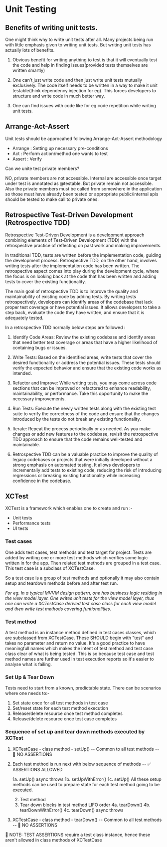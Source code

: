#  Unit Testing

## Benefits of writing unit tests.

One might think why to write unit tests after all. Many projects being run with 
little emphasis given to writing unit tests. But writing unit tests has actually 
lots of benefits.

1. Obvious benefit for writing anything to test is that it will eventually test 
the code and help in finding issues(provided tests themselves are written smartly)

2. One can’t just write code and then just write unit tests mutually exclusively. 
The code itself needs to be written in a way to make it unit testable(think dependency 
injection for eg). This forces developers to structure and write code in much better way.

3. One can find issues with code like for eg code repetition while writing unit tests.


## Arrange-Act-Assert

Unit tests should be approcahed following Arrange-Act-Assert methodology
- Arrange : Setting up necessary pre-conditions
- Act : Perform action/method one wants to test
- Assert : Verify


Can we unite test private members?

NO, private members are not accessible. Internal are accessible once target under 
test is annotated as @testable. But private remain not accessible. Also the private 
members must be called from somewhere in the application so those must have already 
been tested or appropriate public/internal apis should be tested to make call to 
private ones.

## Retrospective Test-Driven Development (Retrospective TDD)

Retrospective Test-Driven Development is a development approach combining elements 
of Test-Driven Development (TDD) with the retrospective practice of reflecting on 
past work and making improvements.

In traditional TDD, tests are written before the implementation code, guiding the 
development process. Retrospective TDD, on the other hand, involves writing tests 
after the implementation code has been written. The retrospective aspect comes into 
play during the development cycle, where the focus is on looking back at the code 
that has been written and adding tests to cover the existing functionality.

The main goal of retrospective TDD is to improve the quality and maintainability 
of existing code by adding tests. By writing tests retrospectively, developers 
can identify areas of the codebase that lack proper test coverage or have potential 
issues. It allows developers to take a step back, evaluate the code they have written, 
and ensure that it is adequately tested.

In a retrospective TDD normally below steps are followed :

1. Identify Code Areas: 
Review the existing codebase and identify areas that need better test coverage 
or areas that have a higher likelihood of containing bugs or issues.

2. Write Tests: 
Based on the identified areas, write tests that cover the desired functionality 
or address the potential issues. These tests should verify the expected behavior 
and ensure that the existing code works as intended.

3. Refactor and Improve: 
While writing tests, you may come across code sections that can be improved or 
refactored to enhance readability, maintainability, or performance. Take this 
opportunity to make the necessary improvements.

4. Run Tests: 
Execute the newly written tests along with the existing test suite to verify the 
correctness of the code and ensure that the changes introduced by the tests do not 
break any existing functionality.

5. Iterate: 
Repeat the process periodically or as needed. As you make changes or add new features 
to the codebase, revisit the retrospective TDD approach to ensure that the code 
remains well-tested and maintainable.

6. Retrospective TDD can be a valuable practice to improve the quality of legacy codebases 
or projects that were initially developed without a strong emphasis on automated testing. 
It allows developers to incrementally add tests to existing code, reducing the 
risk of introducing regressions or breaking existing functionality while increasing 
confidence in the codebase.

## XCTest

XCTest is a framework which enables one to create and run :-
- Unit tests
- Performance tests
- UI tests

### Test cases
One adds test cases, test methods and test target for project.
Tests are added by writing one or more test methods which verifies some logic written
in for the app. Then related test methods are grouped in a test case. This test case
is a subclass of XCTestCase.

So a test case is a group of test methods and optionally it may also contain setup
and teardown methods before and after test run.

_For eg. In a typical MVVM design pattern, one has business logic residing in the
view model layer. One writes unit tests for the view model layer, thus one can write
a XCTestCase derived test case class for each view model and then write test methods
covering funtionalities._

### Test method
A test method is an instance method defined in test cases classes, which are subclassed
from XCTestCase. These SHOULD begin with "test" and takes no parameter and return
no value. 
It's a good practice to have meaningfull names which makes the intent of test method
and test case class clear of what is being tested. This is so because test case and
test method names are further used in test execution reports so it's easier to analyse
what is failing.

### Set Up & Tear Down
Tests need to start from a known, predictable state. There can be scenarios where
one needs to:- 
1. Set state once for all test methods in test case
2. Set/reset state for each test method execution
3. Release/delete resource once test method completes
4. Release/delete resource once test case completes

### Sequence of set up and tear down methods executed by XCTest

1. XCTestCase - class method - setUp() -- Common to all test methods -- 🚫 NO ASSERTIONS

2. Each test method is run next with below sequence of methods -- ✅ ASSERTIONS ALLOWED
    
    1a. setUp() async throws
    1b. setUpWithError()
    1c. setUp()
    All these setup methods can be used to prepare state for each test method going
    to be executed.

    2. Test method
    3. Tear down blocks in test method LIFO order
    4a. tearDown()
    4b. tearDownWithError()
    4c. tearDown() async throws
    
3. XCTestCase - class method - tearDown() -- Common to all test methods -- 🚫 NO ASSERTIONS

📔 NOTE: TEST ASSERTIONS require a test class instance, hence these aren't allowed
in class methods of XCTestCase
